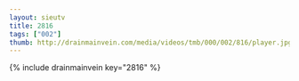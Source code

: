 ```yaml
--- 
layout: sieutv
title: 2816
tags: ["002"]
thumb: http://drainmainvein.com/media/videos/tmb/000/002/816/player.jpg
---
```

{% include drainmainvein key="2816" %} 
